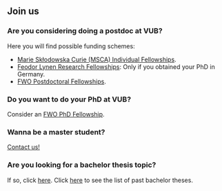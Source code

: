 ## Join us

### Are you considering doing a __postdoc__ at VUB? 

Here you will find possible funding schemes: 
* [Marie Skłodowska Curie (MSCA) Individual Fellowships](https://marie-sklodowska-curie-actions.ec.europa.eu/actions/postdoctoral-fellowships).
* [Feodor Lynen Research Fellowships](https://www.humboldt-foundation.de/en/apply/sponsorship-programmes/feodor-lynen-research-fellowship): Only if you obtained your PhD in Germany.
* [FWO Postdoctoral Fellowships](https://www.fwo.be/en/fellowships-funding/postdoctoral-fellowships/).

### Do you want to do your __PhD__ at VUB?  

Consider an [FWO PhD Fellowship](https://www.fwo.be/en/fellowships-funding/phd-fellowships/). 

### Wanna be a master student? 

[Contact us!](mailto:Leandro.Vendramin@vub.be)

### Are you looking for a bachelor thesis topic? 

If so, click [here](bachelor.md). Click [here](past.md) to see the list of past bachelor theses. 
